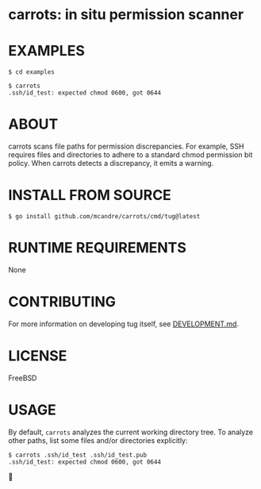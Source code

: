 # carrots: in situ permission scanner

# EXAMPLES

```console
$ cd examples

$ carrots
.ssh/id_test: expected chmod 0600, got 0644
```

# ABOUT

carrots scans file paths for permission discrepancies. For example, SSH requires files and directories to adhere to a standard chmod permission bit policy. When carrots detects a discrepancy, it emits a warning.

# INSTALL FROM SOURCE

```console
$ go install github.com/mcandre/carrots/cmd/tug@latest
```

# RUNTIME REQUIREMENTS

None

# CONTRIBUTING

For more information on developing tug itself, see [DEVELOPMENT.md](DEVELOPMENT.md).

# LICENSE

FreeBSD

# USAGE

By default, `carrots` analyzes the current working directory tree. To analyze other paths, list some files and/or directories explicitly:

```console
$ carrots .ssh/id_test .ssh/id_test.pub
.ssh/id_test: expected chmod 0600, got 0644
```

🥕
